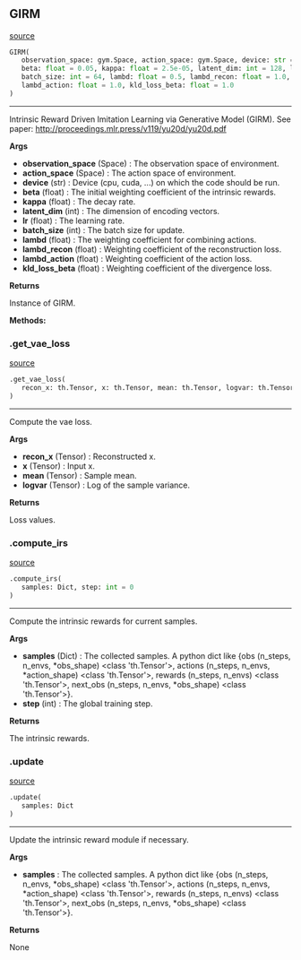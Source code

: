 #


## GIRM
[source](https://github.com/RLE-Foundation/rllte/blob/main/rllte/xplore/reward/girm.py/#L170)
```python 
GIRM(
   observation_space: gym.Space, action_space: gym.Space, device: str = 'cpu',
   beta: float = 0.05, kappa: float = 2.5e-05, latent_dim: int = 128, lr: float = 0.001,
   batch_size: int = 64, lambd: float = 0.5, lambd_recon: float = 1.0,
   lambd_action: float = 1.0, kld_loss_beta: float = 1.0
)
```


---
Intrinsic Reward Driven Imitation Learning via Generative Model (GIRM).
See paper: http://proceedings.mlr.press/v119/yu20d/yu20d.pdf


**Args**

* **observation_space** (Space) : The observation space of environment.
* **action_space** (Space) : The action space of environment.
* **device** (str) : Device (cpu, cuda, ...) on which the code should be run.
* **beta** (float) : The initial weighting coefficient of the intrinsic rewards.
* **kappa** (float) : The decay rate.
* **latent_dim** (int) : The dimension of encoding vectors.
* **lr** (float) : The learning rate.
* **batch_size** (int) : The batch size for update.
* **lambd** (float) : The weighting coefficient for combining actions.
* **lambd_recon** (float) : Weighting coefficient of the reconstruction loss.
* **lambd_action** (float) : Weighting coefficient of the action loss.
* **kld_loss_beta** (float) : Weighting coefficient of the divergence loss.


**Returns**

Instance of GIRM.


**Methods:**


### .get_vae_loss
[source](https://github.com/RLE-Foundation/rllte/blob/main/rllte/xplore/reward/girm.py/#L230)
```python
.get_vae_loss(
   recon_x: th.Tensor, x: th.Tensor, mean: th.Tensor, logvar: th.Tensor
)
```

---
Compute the vae loss.


**Args**

* **recon_x** (Tensor) : Reconstructed x.
* **x** (Tensor) : Input x.
* **mean** (Tensor) : Sample mean.
* **logvar** (Tensor) : Log of the sample variance.


**Returns**

Loss values.

### .compute_irs
[source](https://github.com/RLE-Foundation/rllte/blob/main/rllte/xplore/reward/girm.py/#L247)
```python
.compute_irs(
   samples: Dict, step: int = 0
)
```

---
Compute the intrinsic rewards for current samples.


**Args**

* **samples** (Dict) : The collected samples. A python dict like
    {obs (n_steps, n_envs, *obs_shape) <class 'th.Tensor'>,
    actions (n_steps, n_envs, *action_shape) <class 'th.Tensor'>,
    rewards (n_steps, n_envs) <class 'th.Tensor'>,
    next_obs (n_steps, n_envs, *obs_shape) <class 'th.Tensor'>}.
* **step** (int) : The global training step.


**Returns**

The intrinsic rewards.

### .update
[source](https://github.com/RLE-Foundation/rllte/blob/main/rllte/xplore/reward/girm.py/#L296)
```python
.update(
   samples: Dict
)
```

---
Update the intrinsic reward module if necessary.


**Args**

* **samples**  : The collected samples. A python dict like
    {obs (n_steps, n_envs, *obs_shape) <class 'th.Tensor'>,
    actions (n_steps, n_envs, *action_shape) <class 'th.Tensor'>,
    rewards (n_steps, n_envs) <class 'th.Tensor'>,
    next_obs (n_steps, n_envs, *obs_shape) <class 'th.Tensor'>}.


**Returns**

None
